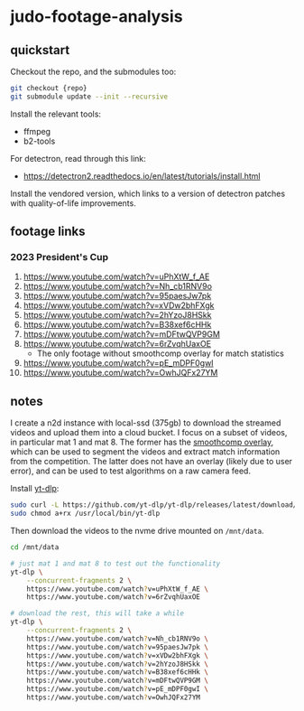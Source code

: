 # judo-footage-analysis

## quickstart

Checkout the repo, and the submodules too:

```bash
git checkout {repo}
git submodule update --init --recursive
```

Install the relevant tools:

- ffmpeg
- b2-tools

For detectron, read through this link:

- https://detectron2.readthedocs.io/en/latest/tutorials/install.html

Install the vendored version, which links to a version of detectron patches with quality-of-life improvements.

## footage links

### 2023 President's Cup

1. https://www.youtube.com/watch?v=uPhXtW_f_AE
2. https://www.youtube.com/watch?v=Nh_cb1RNV9o
3. https://www.youtube.com/watch?v=95paesJw7pk
4. https://www.youtube.com/watch?v=xVDw2bhFXgk
5. https://www.youtube.com/watch?v=2hYzoJ8HSkk
6. https://www.youtube.com/watch?v=B38xef6cHHk
7. https://www.youtube.com/watch?v=mDFtwQVP9GM
8. https://www.youtube.com/watch?v=6rZvqhUaxOE
   - The only footage without smoothcomp overlay for match statistics
9. https://www.youtube.com/watch?v=pE_mDPF0gwI
10. https://www.youtube.com/watch?v=OwhJQFx27YM

## notes

I create a n2d instance with local-ssd (375gb) to download the streamed videos and upload them into a cloud bucket.
I focus on a subset of videos, in particular mat 1 and mat 8.
The former has the [smoothcomp overlay](https://smoothcomp.com/en), which can be used to segment the videos and extract match information from the competition.
The latter does not have an overlay (likely due to user error), and can be used to test algorithms on a raw camera feed.

Install [yt-dlp](https://github.com/yt-dlp/yt-dlp):

```bash
sudo curl -L https://github.com/yt-dlp/yt-dlp/releases/latest/download/yt-dlp -o /usr/local/bin/yt-dlp
sudo chmod a+rx /usr/local/bin/yt-dlp
```

Then download the videos to the nvme drive mounted on `/mnt/data`.

```bash
cd /mnt/data

# just mat 1 and mat 8 to test out the functionality
yt-dlp \
    --concurrent-fragments 2 \
    https://www.youtube.com/watch?v=uPhXtW_f_AE \
    https://www.youtube.com/watch?v=6rZvqhUaxOE

# download the rest, this will take a while
yt-dlp \
    --concurrent-fragments 2 \
    https://www.youtube.com/watch?v=Nh_cb1RNV9o \
    https://www.youtube.com/watch?v=95paesJw7pk \
    https://www.youtube.com/watch?v=xVDw2bhFXgk \
    https://www.youtube.com/watch?v=2hYzoJ8HSkk \
    https://www.youtube.com/watch?v=B38xef6cHHk \
    https://www.youtube.com/watch?v=mDFtwQVP9GM \
    https://www.youtube.com/watch?v=pE_mDPF0gwI \
    https://www.youtube.com/watch?v=OwhJQFx27YM
```
